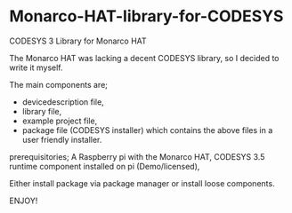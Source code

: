 # Monarco-HAT-library-for-CODESYS
CODESYS 3 Library for Monarco HAT

The Monarco HAT was lacking a decent CODESYS library, so I decided to write it myself.

The main components are;
- devicedescription file,
- library file,
- example project file,
- package file (CODESYS installer) which contains the above files in a user friendly installer.

prerequisitories;
A Raspberry pi with the Monarco HAT,
CODESYS 3.5 runtime component installed on pi (Demo/licensed),

Either install package via package manager or install loose components.


ENJOY!
